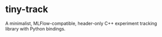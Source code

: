 # tiny-track

A minimalist, MLFlow-compatible, header-only C++ experiment tracking library with Python bindings.
